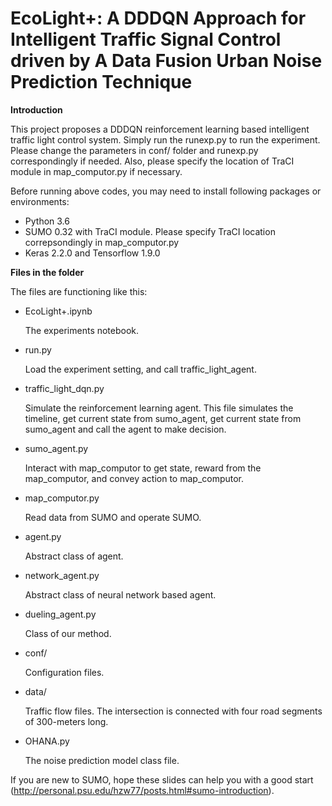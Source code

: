 # EcoLight+: A DDDQN Approach for Intelligent Traffic Signal Control driven by A Data Fusion Urban Noise Prediction Technique


**Introduction**


This project proposes a DDDQN reinforcement learning based intelligent traffic light control system. Simply run the runexp.py to run the experiment. Please change the parameters in conf/ folder and runexp.py correspondingly if needed. Also, please specify the location of TraCI module in map_computor.py if necessary.


Before running above codes, you may need to install following packages or environments:

- Python 3.6
- SUMO 0.32 with TraCI module. Please specify TraCI location correpsondingly in map_computor.py
- Keras 2.2.0 and Tensorflow 1.9.0





**Files in the folder**

The files are functioning like this:

- EcoLight+.ipynb

  The experiments notebook.

- run.py

  Load the experiment setting, and call traffic_light_agent.

- traffic_light_dqn.py

  Simulate the reinforcement learning agent. This file simulates the timeline, get current state from sumo_agent, get current state from sumo_agent and call the agent to make decision.

- sumo_agent.py

  Interact with map_computor to get state, reward from the map_computor, and convey action to map_computor.

- map_computor.py

  Read data from SUMO and operate SUMO.

- agent.py

  Abstract class of agent.

- network_agent.py

  Abstract class of neural network based agent.

- dueling_agent.py

  Class of our method.

- conf/

  Configuration files.

- data/

  Traffic flow files. The intersection is connected with four road segments of 300-meters long.

- OHANA.py

  The noise prediction model class file.


 

If you are new to SUMO, hope these slides can help you with a good start (http://personal.psu.edu/hzw77/posts.html#sumo-introduction).




